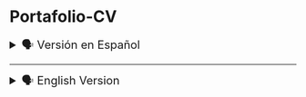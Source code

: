 # Portafolio-CV

<details>

<summary style="font-size: 20px">🗣️ Versión en Español</summary>


![Portafolio-CV Logo](https://user-images.githubusercontent.com/62949966/239468603-ed51b6a3-f9ee-4e8e-969e-2994e27b5c0f.png)

Portafolio-CV es mi página personal que utilizo para mostrar mis habilidades, destrezas, mi blog personal y mis proyectos.
<br><br>

<h2 style="color: orange;">Tabla de contenidos</h2>

- [Entorno de configuración](#entorno-de-configuración)
- [Estructura](#estructura)
- [Diagrama de Flujo](#diagrama-de-flujo)
- [Deploy](#deploy)
- [Colaboradores](#colaboradores)
- [Instrucciones de Uso](#instrucciones-de-uso)
- [Agradecimientos](#agradecimientos)
<br><br>

<h2 style="color: orange;">Entorno de configuración</h2>

Este es un entorno personalizado y configurado desde cero usando HTML, CSS y JavaScript. Está diseñado para ser visualizado en cualquier dispositivo, incluyendo PC, tablet o celular. Se han utilizado estas tecnologías ya que son las que manejo con mayor destreza.

<h2 style="color: orange;">Estructura</h2>

La estructura de la página Portafolio-CV está configurada en 3 componentes principales:
<br><br>
### **Menú**

El menú consta de 8 iconos organizados de manera clara para proporcionar la información que el usuario desea visualizar.

### **Cabecera**

La cabecera está compuesta por dos secciones:

1. Información personal: Mi nombre, profesión y enlaces a mis redes sociales.
2. Contacto y descarga: Opciones para ponerse en contacto conmigo y descargar mi currículum.

### **Cuerpo**

El cuerpo de la página se divide en 6 secciones:

1. Inicio
2. Sobre mí
3. Estudios
4. Portafolio
5. Blog
6. Contáctame

Cada sección muestra la información correspondiente según su categoría.

La página también cuenta con un modo oscuro como opción adicional al modo claro.
<br><br>

<h2 style="color: orange;">🔗 Diagrama de Flujo</h2>

El diagrama de flujo ilustra la interacción entre las diferentes secciones y componentes de la página Portafolio-CV.

```mermaid
graph TD;
    Inicio --> Menu;
    Menu --> Cabecera;
    Cabecera --> Cuerpo;
    Cuerpo --> Inicio;
    Cuerpo --> Sobre Mí;
    Cuerpo --> Portafolio;
    Cuerpo --> Blog;
    Cuerpo --> Estudios;
    Cuerpo --> Contacto;
    Estudios --> Detalles de Estudios;
      Detalles de Estudio --> Rutas y Certificados;
    Portafolio --> Detalles de Proyectos;
      Detalles de Proyecto --> Código Fuente;
      Detalles de Proyecto --> Demo;
    Blog --> Detalles del Post;
      Detalles del Post --> Contenido del Post;
      Detalles del Post --> Comentarios del Post;
      Comentarios del Post --> Comentario 1;
      Comentarios del Post --> Comentario 2;
    Contacto  --> Detalles donde Ubicarme;
```

<br>
<h2 style="color: orange;">⬇ Deploy</h2>

Si deseas mejorar o modificar este proyecto, te invito a clonarlo y ejecutarlo en tu entorno local siguiendo los siguientes pasos:

1. **Clona el repositorio:** git clone https://github.com/diegudeveloper/Portfolio-cv.git


2. Realiza las mejoras o modificaciones deseadas.

3. ¡Despliega tu versión mejorada de Portafolio-CV!
<br><br>

<h2 style="color: orange;">Colabordores</h2>

- Armando
- David
<br><br>

<h2 style="color: orange;">Instrucciones de Uso</h2>

1. Clona el repositorio [Portfolio-cv](https://github.com/diegudeveloper/Portfolio-cv.git).

2. Realiza mejoras, agrega nuevas funcionalidades, rompe cosas, inventa, ¡pero sobre todo, nunca dejes de intentarlo!

3. Despliega tu propia versión de Portafolio-CV y compártela con el mundo.
<br><br>

<h2 style="color: orange;">Agradecimientos</h2>

Quiero agradecer a Armando y David por su colaboración en este proyecto. Sin su apoyo, no habría sido posible lograr este resultado.

¡Gracias a todos por su tiempo y atención!

---
<br>
Este proyecto está bajo la licencia [MIT](LICENSE).
<br><br><br>

<h2 style="color: orange;">Imagenes</h2>

<details>
    <summary>🖥 Imagen Modo Pc</summary>

![diegudeveloper github io_Portfolio-cv_](https://github.com/diegudeveloper/Portfolio-cv/assets/62949966/e64c81ab-f4d0-4a59-b967-bfbaaf88134d)

</details>

<details>
    <summary>🖥 Imagen Modo Movil</summary>

![diegudeveloper github io_Portfolio-cv_ (1)](https://github.com/diegudeveloper/Portfolio-cv/assets/62949966/eaf0bbb3-c3b2-4f1b-9d05-e75ce5ca0d1d)

</details>

</details>

---
<details>
<br><br>

<summary style="font-size: 20px">🗣️ English Version</summary>

![Portafolio-CV Logo](https://user-images.githubusercontent.com/62949966/239468603-ed51b6a3-f9ee-4e8e-969e-2994e27b5c0f.png)

Portfolio-CV is my personal page that I use to show my skills, abilities, my personal blog and my projects.
<br><br>

<h2 style="color: orange;">
Table of contents</h2>

- [Configuration environment](#entorno-de-configuración)
- [Structure](#estructura)
- [Flowchart](#diagrama-de-flujo)
- [Deploy](#deploy)
- [Contributors](#colaboradores)
- [Instructions for Use](#instrucciones-de-uso)
- [Acknowledgements](#agradecimientos)
<br><br>

<h2 style="color: orange;">Configuration Environment</h2>

This is a custom environment configured from scratch using HTML, CSS and JavaScript. It is designed to be viewed on any device, including PC, tablet or mobile. These technologies have been used as they are the ones I am most proficient with.

<h2 style="color: orange;">Structure</h2>

The structure of the Portfolio-CV page is configured in 3 main components:
<br><br>
### **Menu**

The menu consists of 8 icons organized in a clear way to provide the information the user wants to visualize.

### **Header**

The header is composed of two sections:

1. Personal information: My name, profession and links to my social networks.
2. Contact and download: Options to contact me and download my resume.

### **Body**

The body of the page is divided into 6 sections:

1. Home
2. About me
3. Studies
4. Portfolio
5. Blog
6. Contact me

Each section shows the corresponding information according to its category.

The page also has a dark mode as an additional option to the light mode.
<br><br>

<h2 style="color: orange;">🔗 Flow Diagram</h2>

The flowchart illustrates the interaction between the different sections and components of the Portfolio-CV page.

```mermaid
graph TD;
    Inicio --> Menu;
    Menu --> Cabecera;
    Cabecera --> Cuerpo;
    Cuerpo --> Inicio;
    Cuerpo --> Sobre Mí;
    Cuerpo --> Portafolio;
    Cuerpo --> Blog;
    Cuerpo --> Estudios;
    Cuerpo --> Contacto;
    Estudios --> Detalles de Estudios;
      Detalles de Estudio --> Rutas y Certificados;
    Portafolio --> Detalles de Proyectos;
      Detalles de Proyecto --> Código Fuente;
      Detalles de Proyecto --> Demo;
    Blog --> Detalles del Post;
      Detalles del Post --> Contenido del Post;
      Detalles del Post --> Comentarios del Post;
      Comentarios del Post --> Comentario 1;
      Comentarios del Post --> Comentario 2;
    Contacto  --> Detalles donde Ubicarme;
```

<h2 style="color: orange;">⬇ Deploy</h2>

If you wish to enhance or modify this project, I invite you to clone it and run it in your local environment by following the steps below:

1. **Clone the repository::** git clone https://github.com/diegudeveloper/Portfolio-cv.git


2. Make the desired improvements or modifications.

3. Deploy your improved version of Portafolio-CV!
<br><br>

<h2 style="color: orange;">Contributors</h2>

- Armando
- David
<br><br>

<h2 style="color: orange;">Instructions for use</h2>

1. Clone the Portfolio-cv repository. [Portfolio-cv](https://github.com/diegudeveloper/Portfolio-cv.git).

2. Make improvements, add new features, break things, invent, but above all, never stop trying!

3. Deploy your own version of Portfolio-CV and share it with the world.
<br><br>

<h2 style="color: orange;">Acknowledgements</h2>

I would like to thank Armando and David for their collaboration in this project. Without their support, it would not have been possible to achieve this result.

Thank you all for your time and attention!

---
<br>

This project is licensed under the [MIT](LICENSE).
<br><br><br>

<h2 style="color: orange;">Images</h2>

<details>
    <summary>🖥 Pc Mode Image</summary>

![diegudeveloper github io_Portfolio-cv_](https://github.com/diegudeveloper/Portfolio-cv/assets/62949966/e64c81ab-f4d0-4a59-b967-bfbaaf88134d)

</details>

<details>
    <summary>🖥 Mobile Mode Image</summary>

![diegudeveloper github io_Portfolio-cv_ (1)](https://github.com/diegudeveloper/Portfolio-cv/assets/62949966/eaf0bbb3-c3b2-4f1b-9d05-e75ce5ca0d1d)

</details>